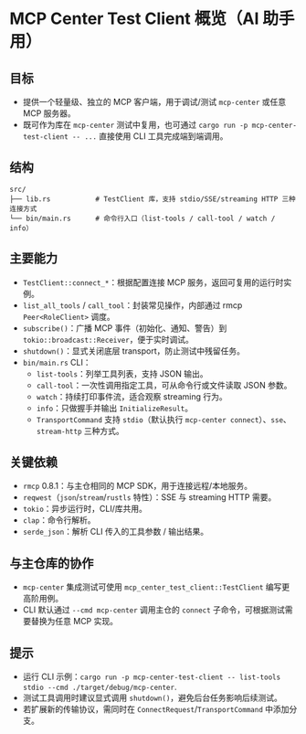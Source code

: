 # MCP Center Test Client 概览（AI 助手用）

## 目标

- 提供一个轻量级、独立的 MCP 客户端，用于调试/测试 `mcp-center` 或任意 MCP 服务器。
- 既可作为库在 `mcp-center` 测试中复用，也可通过 `cargo run -p mcp-center-test-client -- ...` 直接使用 CLI 工具完成端到端调用。

## 结构

```text
src/
├── lib.rs           # TestClient 库，支持 stdio/SSE/streaming HTTP 三种连接方式
└── bin/main.rs      # 命令行入口（list-tools / call-tool / watch / info）
```

## 主要能力

- `TestClient::connect_*`：根据配置连接 MCP 服务，返回可复用的运行时实例。
- `list_all_tools` / `call_tool`：封装常见操作，内部通过 rmcp `Peer<RoleClient>` 调度。
- `subscribe()`：广播 MCP 事件（初始化、通知、警告）到 `tokio::broadcast::Receiver`，便于实时调试。
- `shutdown()`：显式关闭底层 transport，防止测试中残留任务。
- `bin/main.rs` CLI：
  - `list-tools`：列举工具列表，支持 JSON 输出。
  - `call-tool`：一次性调用指定工具，可从命令行或文件读取 JSON 参数。
  - `watch`：持续打印事件流，适合观察 streaming 行为。
  - `info`：只做握手并输出 `InitializeResult`。
  - `TransportCommand` 支持 `stdio`（默认执行 `mcp-center connect`）、`sse`、`stream-http` 三种方式。

## 关键依赖

- `rmcp` 0.8.1：与主仓相同的 MCP SDK，用于连接远程/本地服务。
- `reqwest`（`json`/`stream`/`rustls` 特性）：SSE 与 streaming HTTP 需要。
- `tokio`：异步运行时，CLI/库共用。
- `clap`：命令行解析。
- `serde_json`：解析 CLI 传入的工具参数 / 输出结果。

## 与主仓库的协作

- `mcp-center` 集成测试可使用 `mcp_center_test_client::TestClient` 编写更高阶用例。
- CLI 默认通过 `--cmd mcp-center` 调用主仓的 `connect` 子命令，可根据测试需要替换为任意 MCP 实现。

## 提示

- 运行 CLI 示例：`cargo run -p mcp-center-test-client -- list-tools stdio --cmd ./target/debug/mcp-center`.
- 测试工具调用时建议显式调用 `shutdown()`，避免后台任务影响后续测试。
- 若扩展新的传输协议，需同时在 `ConnectRequest`/`TransportCommand` 中添加分支。
